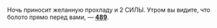 Ночь приносит желанную прохладу и 2 СИЛЫ. Утром вы видите, что болото прямо перед вами, — [**489**](#n_489).

